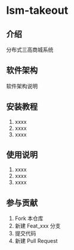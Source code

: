 # lsm-takeout
## 介绍
分布式三高商城系统

## 软件架构
软件架构说明

## 安装教程
1. xxxx
2. xxxx
3. xxxx
## 使用说明
1. xxxx
2. xxxx
3. xxxx
## 参与贡献
1. Fork 本仓库
2. 新建 Feat_xxx 分支
3. 提交代码
4. 新建 Pull Request
